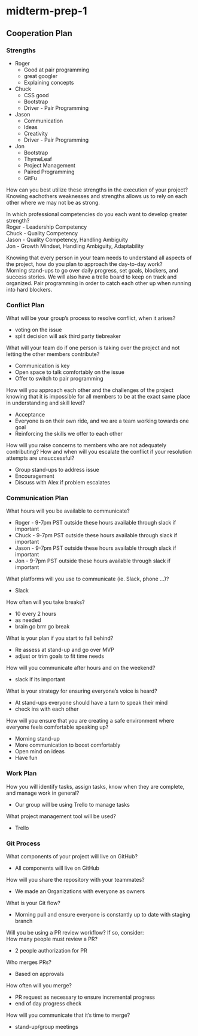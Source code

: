# midterm-prep-1

## Cooperation Plan

### Strengths

- Roger
  - Good at pair programming
  - great googler
  - Explaining concepts
- Chuck
  - CSS good
  - Bootstrap
  - Driver - Pair Programming
- Jason
  - Communication
  - Ideas
  - Creativity
  - Driver - Pair Programming
- Jon
  - Bootstrap
  - ThymeLeaf
  - Project Management
  - Paired Programming
  - GitFu

How can you best utilize these strengths in the execution of your project?  
Knowing eachothers weaknesses and strengths allows us to rely on each other where we may not be as strong. 

In which professional competencies do you each want to develop greater strength?  
Roger - Leadership Competency   
Chuck - Quality Competency  
Jason - Quality Competency, Handling Ambiguity  
Jon - Growth Mindset, Handling Ambiguity, Adaptability  

Knowing that every person in your team needs to understand all aspects of the project, how do you plan to approach the day-to-day work?  
Morning stand-ups to go over daily progress, set goals, blockers, and success stories. We will also have a trello board to keep on track and organized. Pair programming in order to catch each other up when running into hard blockers.

### Conflict Plan

What will be your group’s process to resolve conflict, when it arises?  
- voting on the issue
- split decision will ask third party tiebreaker

What will your team do if one person is taking over the project and not letting the other members contribute?  
- Communication is key
- Open space to talk comfortably on the issue
- Offer to switch to pair programming 

How will you approach each other and the challenges of the project knowing that it is impossible for all members to be at the exact same place in understanding and skill level?  
- Acceptance 
- Everyone is on their own ride, and we are a team working towards one goal
- Reinforcing the skills we offer to each other

How will you raise concerns to members who are not adequately contributing?
How and when will you escalate the conflict if your resolution attempts are unsuccessful?
- Group stand-ups to address issue
- Encouragement 
- Discuss with Alex if problem escalates

### Communication Plan

What hours will you be available to communicate?  
- Roger - 9-7pm PST outside these hours available through slack if important  
- Chuck - 9-7pm PST outside these hours available through slack if important  
- Jason - 9-7pm PST outside these hours available through slack if important  
- Jon - 9-7pm PST outside these hours available through slack if important

What platforms will you use to communicate (ie. Slack, phone …)?  
- Slack

How often will you take breaks?    
- 10 every 2 hours
- as needed
- brain go brrr go break

What is your plan if you start to fall behind?
- Re assess at stand-up and go over MVP
- adjust or trim goals to fit time needs

How will you communicate after hours and on the weekend?
- slack if its important

What is your strategy for ensuring everyone’s voice is heard?
- At stand-ups everyone should have a turn to speak their mind
- check ins with each other

How will you ensure that you are creating a safe environment where everyone feels comfortable speaking up?
- Morning stand-up 
- More communication to boost comfortably
- Open mind on ideas
- Have fun

### Work Plan

How you will identify tasks, assign tasks, know when they are complete, and manage work in general?
- Our group will be using Trello to manage tasks

What project management tool will be used?  
- Trello

### Git Process

What components of your project will live on GitHub?  
- All components will live on GitHub

How will you share the repository with your teammates?
- We made an Organizations with everyone as owners
  
What is your Git flow?
- Morning pull and ensure everyone is constantly up to date with staging branch

Will you be using a PR review workflow? If so, consider:  
How many people must review a PR?  
- 2 people authorization for PR  

Who merges PRs?
- Based on approvals

How often will you merge?
- PR request as necessary to ensure incremental progress 
- end of day progress check

How will you communicate that it’s time to merge?  
- stand-up/group meetings